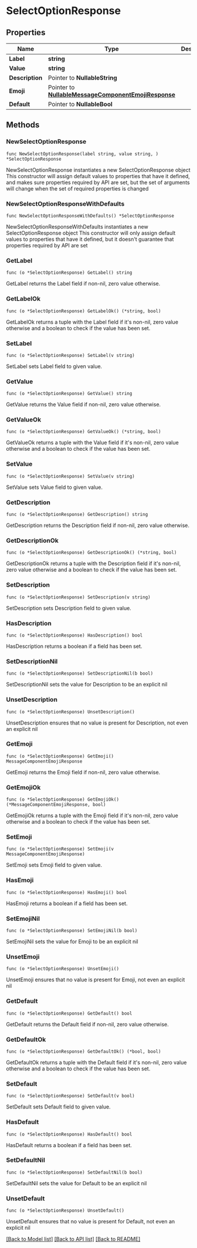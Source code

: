 # SelectOptionResponse

## Properties

Name | Type | Description | Notes
------------ | ------------- | ------------- | -------------
**Label** | **string** |  | 
**Value** | **string** |  | 
**Description** | Pointer to **NullableString** |  | [optional] 
**Emoji** | Pointer to [**NullableMessageComponentEmojiResponse**](MessageComponentEmojiResponse.md) |  | [optional] 
**Default** | Pointer to **NullableBool** |  | [optional] 

## Methods

### NewSelectOptionResponse

`func NewSelectOptionResponse(label string, value string, ) *SelectOptionResponse`

NewSelectOptionResponse instantiates a new SelectOptionResponse object
This constructor will assign default values to properties that have it defined,
and makes sure properties required by API are set, but the set of arguments
will change when the set of required properties is changed

### NewSelectOptionResponseWithDefaults

`func NewSelectOptionResponseWithDefaults() *SelectOptionResponse`

NewSelectOptionResponseWithDefaults instantiates a new SelectOptionResponse object
This constructor will only assign default values to properties that have it defined,
but it doesn't guarantee that properties required by API are set

### GetLabel

`func (o *SelectOptionResponse) GetLabel() string`

GetLabel returns the Label field if non-nil, zero value otherwise.

### GetLabelOk

`func (o *SelectOptionResponse) GetLabelOk() (*string, bool)`

GetLabelOk returns a tuple with the Label field if it's non-nil, zero value otherwise
and a boolean to check if the value has been set.

### SetLabel

`func (o *SelectOptionResponse) SetLabel(v string)`

SetLabel sets Label field to given value.


### GetValue

`func (o *SelectOptionResponse) GetValue() string`

GetValue returns the Value field if non-nil, zero value otherwise.

### GetValueOk

`func (o *SelectOptionResponse) GetValueOk() (*string, bool)`

GetValueOk returns a tuple with the Value field if it's non-nil, zero value otherwise
and a boolean to check if the value has been set.

### SetValue

`func (o *SelectOptionResponse) SetValue(v string)`

SetValue sets Value field to given value.


### GetDescription

`func (o *SelectOptionResponse) GetDescription() string`

GetDescription returns the Description field if non-nil, zero value otherwise.

### GetDescriptionOk

`func (o *SelectOptionResponse) GetDescriptionOk() (*string, bool)`

GetDescriptionOk returns a tuple with the Description field if it's non-nil, zero value otherwise
and a boolean to check if the value has been set.

### SetDescription

`func (o *SelectOptionResponse) SetDescription(v string)`

SetDescription sets Description field to given value.

### HasDescription

`func (o *SelectOptionResponse) HasDescription() bool`

HasDescription returns a boolean if a field has been set.

### SetDescriptionNil

`func (o *SelectOptionResponse) SetDescriptionNil(b bool)`

 SetDescriptionNil sets the value for Description to be an explicit nil

### UnsetDescription
`func (o *SelectOptionResponse) UnsetDescription()`

UnsetDescription ensures that no value is present for Description, not even an explicit nil
### GetEmoji

`func (o *SelectOptionResponse) GetEmoji() MessageComponentEmojiResponse`

GetEmoji returns the Emoji field if non-nil, zero value otherwise.

### GetEmojiOk

`func (o *SelectOptionResponse) GetEmojiOk() (*MessageComponentEmojiResponse, bool)`

GetEmojiOk returns a tuple with the Emoji field if it's non-nil, zero value otherwise
and a boolean to check if the value has been set.

### SetEmoji

`func (o *SelectOptionResponse) SetEmoji(v MessageComponentEmojiResponse)`

SetEmoji sets Emoji field to given value.

### HasEmoji

`func (o *SelectOptionResponse) HasEmoji() bool`

HasEmoji returns a boolean if a field has been set.

### SetEmojiNil

`func (o *SelectOptionResponse) SetEmojiNil(b bool)`

 SetEmojiNil sets the value for Emoji to be an explicit nil

### UnsetEmoji
`func (o *SelectOptionResponse) UnsetEmoji()`

UnsetEmoji ensures that no value is present for Emoji, not even an explicit nil
### GetDefault

`func (o *SelectOptionResponse) GetDefault() bool`

GetDefault returns the Default field if non-nil, zero value otherwise.

### GetDefaultOk

`func (o *SelectOptionResponse) GetDefaultOk() (*bool, bool)`

GetDefaultOk returns a tuple with the Default field if it's non-nil, zero value otherwise
and a boolean to check if the value has been set.

### SetDefault

`func (o *SelectOptionResponse) SetDefault(v bool)`

SetDefault sets Default field to given value.

### HasDefault

`func (o *SelectOptionResponse) HasDefault() bool`

HasDefault returns a boolean if a field has been set.

### SetDefaultNil

`func (o *SelectOptionResponse) SetDefaultNil(b bool)`

 SetDefaultNil sets the value for Default to be an explicit nil

### UnsetDefault
`func (o *SelectOptionResponse) UnsetDefault()`

UnsetDefault ensures that no value is present for Default, not even an explicit nil

[[Back to Model list]](../README.md#documentation-for-models) [[Back to API list]](../README.md#documentation-for-api-endpoints) [[Back to README]](../README.md)


